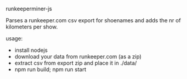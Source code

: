 runkeeperminer-js

Parses a runkeeper.com csv export for shoenames and adds the nr of kilometers per show.

usage: 

- install nodejs
- download your data from runkeeper.com (as a zip)
- extract csv from export zip and place it in ./data/
- npm run build; npm run start

